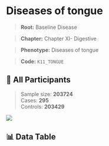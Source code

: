 # Diseases of tongue

> **Root:** Baseline Disease  

> **Chapter:** Chapter XI- Digestive  

> **Phenotype:** Diseases of tongue  

> **Code:** `K11_TONGUE`

## 🧪 All Participants  
> Sample size: **203724**  
> Cases: **295**  
> Controls: **203429**
<img src="/Sensitive/Figures/ALL/Baseline/K11_TONGUE.png"/>

## 📊 Data Table
<CsvTableMRF src="/Sensitive/Data/ALL/Baseline/LG_K11_TONGUE.csv"/>

